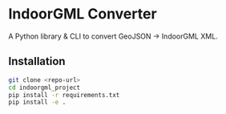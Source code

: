 # IndoorGML Converter

A Python library & CLI to convert GeoJSON → IndoorGML XML.

## Installation

```bash
git clone <repo-url>
cd indoorgml_project
pip install -r requirements.txt
pip install -e .

